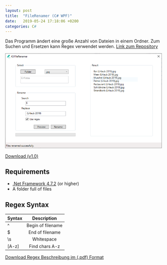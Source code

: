 ```yaml
---
layout: post
title:  "FileRenamer (C# WPF)"
date:   2019-05-24 17:18:06 +0200
categories: C#
---
```

Das Programm ändert eine große Anzahl von Dateien in einem Ordner. Zum Suchen und Ersetzen kann Regex verwendet werden. [Link zum Repository](https://github.com/k3yro/Tools/tree/master/FileRenamer "FileRenamer Repo")

![Alt text](https://raw.githubusercontent.com/k3yro/Tools/master/FileRenamer/Screenshot.PNG "Screenshot")

[Download (v1.0)](https://github.com/k3yro/Tools/releases/download/v1.0/Setup.exe "Download")
## Requirements
- [.Net Framework 4.7.2](https://dotnet.microsoft.com/download/dotnet-framework/net472 "Microsofts's Homepage") (or higher)
- A folder full of files
## Regex Syntax
| Syntax   |  Description  |
|----------|:-------------:|
| ^        |  Begin of filename |
| $        |  End of filename   |
| \s       | Whitespace |
|[A-z]     | Find chars A-z |

[Download Regex Beschreibung im (.pdf) Format](https://download.microsoft.com/download/D/2/4/D240EBF6-A9BA-4E4F-A63F-AEB6DA0B921C/Regular%20expressions%20quick%20reference.pdf "Microsofts's Homepage")
